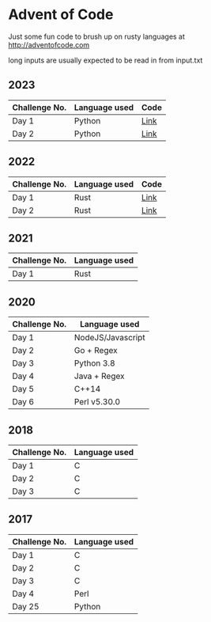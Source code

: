 # Advent of Code
Just some fun code to brush up on rusty languages at http://adventofcode.com

long inputs are usually expected to be read in from input.txt

## 2023
| Challenge No. | Language used | Code                            |
| ------------- | ------------- | ------------------------------- |
| Day 1         | Python        | [Link](./2023/day1/day1.py)     |
| Day 2         | Python        | [Link](./2023/day2/day2.py)     |


## 2022
| Challenge No. | Language used | Code                            |
| ------------- | ------------- | ------------------------------- |
| Day 1         | Rust          | [Link](./2022/day1/src/main.rs) |
| Day 2         | Rust          | [Link](./2022/day2/src/main.rs) |

## 2021
| Challenge No. | Language used |
| ------------- | ------------- |
| Day 1         | Rust          |

## 2020
| Challenge No. | Language used     |
| ------------- | ----------------- |
| Day 1         | NodeJS/Javascript |
| Day 2         | Go + Regex        |
| Day 3         | Python 3.8        |
| Day 4         | Java + Regex      |
| Day 5         | C++14             |
| Day 6         | Perl v5.30.0      |

## 2018
| Challenge No. | Language used |
| ------------- | ------------- |
| Day 1         | C             |
| Day 2         | C             |
| Day 3         | C             |


## 2017
| Challenge No. | Language used |
| ------------- | ------------- |
| Day 1         | C             |
| Day 2         | C             |
| Day 3         | C             |
| Day 4         | Perl          |
| Day 25        | Python        |
